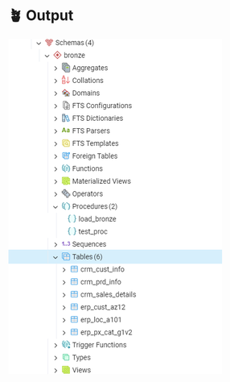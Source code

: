 # 🪴 Output
![bronz](https://github.com/Rudra-G-23/SQL-Data-Warehouse-Project/blob/main/docs/bronze/bronze_proc_%26_tables.png)
